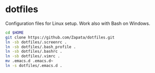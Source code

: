 dotfiles
============

Configuration files for Linux setup.
Work also with Bash on Windows.

```sh
cd $HOME
git clone https://github.com/Zapata/dotfiles.git 
ln -sb dotfiles/.screenrc .
ln -sb dotfiles/.bash_profile .
ln -sb dotfiles/.bashrc .
ln -sb dotfiles/.vimrc .
mv .emacs.d .emacs.d~
ln -s dotfiles/.emacs.d .
```
